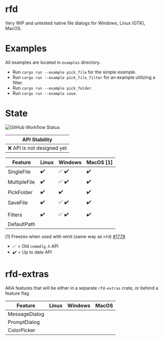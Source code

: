 # rfd

Very WIP and untested native file dialogs for Windows, Linux (GTK), MacOS.

# Examples

All examples are located in `examples` directory.

- Run `cargo run --example pick_file` for the simple example.
- Run `cargo run --example pick_file_filter` for an example utilizing a filter.
- Run `cargo run --example pick_folder`.
- Run `cargo run --example save`.

# State

![GitHub Workflow Status](https://img.shields.io/github/workflow/status/PolyMeilex/rfd/Rust/master?style=flat-square)

| API Stability               |
| --------------------------- |
| :x: API is not designed yet |

| Feature      | Linux              | Windows                               | MacOS [1]          |
| ------------ | ------------------ | ------------------------------------- | ------------------ |
| SingleFile   | :heavy_check_mark: | :white_check_mark: :heavy_check_mark: | :heavy_check_mark: |
| MultipleFile | :heavy_check_mark: | :white_check_mark: :heavy_check_mark: | :heavy_check_mark: |
| PickFolder   | :heavy_check_mark: | :heavy_check_mark:                    | :heavy_check_mark: |
| SaveFile     | :heavy_check_mark: | :white_check_mark: :heavy_check_mark: | :heavy_check_mark: |
|              |                    |                                       |                    |
| Filters      | :heavy_check_mark: | :white_check_mark: :heavy_check_mark: | :heavy_check_mark: |
| DefaultPath  |                    |                                       |                    |

[1] Freezes when used with winit (same way as `nfd`) [#1779](https://github.com/rust-windowing/winit/issues/1779)

- :white_check_mark: = Old `commdlg.h` API
- :heavy_check_mark: = Up to date API

# rfd-extras

AKA features that will be either in a separate `rfd-extras` crate, or behind a feature flag

| Feature       | Linux | Windows | MacOS |
| ------------- | ----- | ------- | ----- |
| MessageDialog |       |         |       |
| PromptDialog  |       |         |       |
| ColorPicker   |       |         |       |
